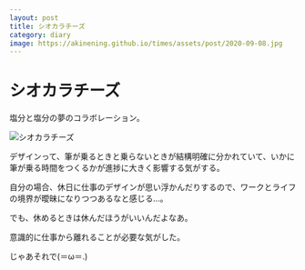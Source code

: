 ```yaml
---
layout: post
title: シオカラチーズ
category: diary
image: https://akinening.github.io/times/assets/post/2020-09-08.jpg
---
```


# シオカラチーズ

塩分と塩分の夢のコラボレーション。

<img src="https://akinening.github.io/times/assets/post/2020-09-08.jpg" alt="シオカラチーズ">

デザインって、筆が乗るときと乗らないときが結構明確に分かれていて、いかに筆が乗る時間をつくるかが進捗に大きく影響する気がする。

自分の場合、休日に仕事のデザインが思い浮かんだりするので、ワークとライフの境界が曖昧になりつつあるなと感じる…。

でも、休めるときは休んだほうがいいんだよなあ。

意識的に仕事から離れることが必要な気がした。

じゃあそれで(＝ω＝.)